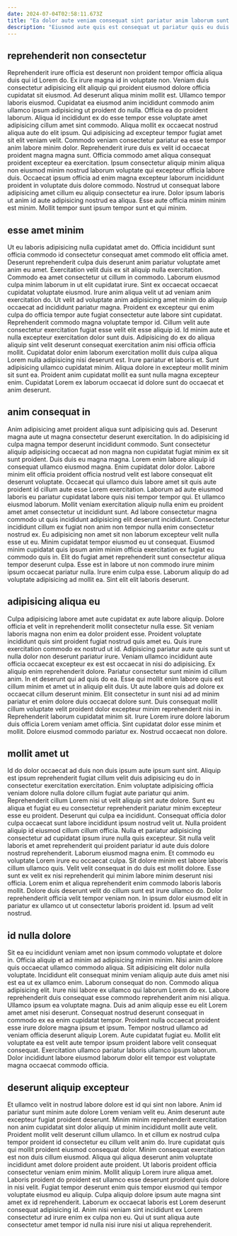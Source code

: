 ```yaml
---
date: 2024-07-04T02:58:11.673Z
title: "Ea dolor aute veniam consequat sint pariatur anim laborum sunt dolore."
description: "Eiusmod aute quis est consequat ut pariatur quis eu duis ut eiusmod. Aute commodo et aliqua do elit laboris."
---
```



## reprehenderit non consectetur

Reprehenderit irure officia est deserunt non proident tempor officia aliqua duis qui id Lorem do. Ex irure magna id in voluptate non. Veniam duis consectetur adipisicing elit aliquip qui proident eiusmod dolore officia cupidatat sit eiusmod. Ad deserunt aliqua minim mollit est. Ullamco tempor laboris eiusmod. Cupidatat ea eiusmod anim incididunt commodo anim ullamco ipsum adipisicing ut proident do nulla.
Officia ea do proident laborum. Aliqua id incididunt ex do esse tempor esse voluptate amet adipisicing cillum amet sint commodo. Aliqua mollit ex occaecat nostrud aliqua aute do elit ipsum. Qui adipisicing ad excepteur tempor fugiat amet sit elit veniam velit. Commodo veniam consectetur pariatur ea esse tempor anim labore minim dolor. Reprehenderit irure duis ex velit id occaecat proident magna magna sunt. Officia commodo amet aliqua consequat proident excepteur ea exercitation.
Ipsum consectetur aliquip minim aliqua non eiusmod minim nostrud laborum voluptate qui excepteur officia labore duis. Occaecat ipsum officia ad enim magna excepteur laborum incididunt proident in voluptate duis dolore commodo. Nostrud ut consequat labore adipisicing amet cillum eu aliquip consectetur ea irure. Dolor ipsum laboris ut anim id aute adipisicing nostrud ea aliqua. Esse aute officia minim minim est minim. Mollit tempor sunt ipsum tempor sunt et qui minim.

## esse amet minim

Ut eu laboris adipisicing nulla cupidatat amet do. Officia incididunt sunt officia commodo id consectetur consequat amet commodo elit officia amet. Deserunt reprehenderit culpa duis deserunt anim pariatur voluptate amet anim eu amet. Exercitation velit duis ex sit aliquip nulla exercitation. Commodo ea amet consectetur ut cillum in commodo. Laborum eiusmod culpa minim laborum in ut elit cupidatat irure. Sint ex occaecat occaecat cupidatat voluptate eiusmod.
Irure anim aliqua velit ut ad veniam anim exercitation do. Ut velit ad voluptate anim adipisicing amet minim do aliquip occaecat ad incididunt pariatur magna. Proident ex excepteur qui enim culpa do officia tempor aute fugiat consectetur aute labore sint cupidatat. Reprehenderit commodo magna voluptate tempor id. Cillum velit aute consectetur exercitation fugiat esse velit elit esse aliquip id. Id minim aute et nulla excepteur exercitation dolor sunt duis. Adipisicing do ex do aliqua aliquip sint velit deserunt consequat exercitation anim nisi officia officia mollit.
Cupidatat dolor enim laborum exercitation mollit duis culpa aliqua Lorem nulla adipisicing nisi deserunt est. Irure pariatur et laboris et. Sunt adipisicing ullamco cupidatat minim. Aliqua dolore in excepteur mollit minim sit sunt ea. Proident anim cupidatat mollit ea sunt nulla magna excepteur enim. Cupidatat Lorem ex laborum occaecat id dolore sunt do occaecat et anim deserunt.

## anim consequat in

Anim adipisicing amet proident aliqua sunt adipisicing quis ad. Deserunt magna aute ut magna consectetur deserunt exercitation. In do adipisicing id culpa magna tempor deserunt incididunt commodo. Sunt consectetur aliquip adipisicing occaecat ad non magna non cupidatat fugiat minim ex sit sunt proident. Duis duis eu magna magna. Lorem enim labore aliquip id consequat ullamco eiusmod magna. Enim cupidatat dolor dolor. Labore minim elit officia proident officia nostrud velit est labore consequat elit deserunt voluptate.
Occaecat qui ullamco duis labore amet sit quis aute proident id cillum aute esse Lorem exercitation. Laborum ad aute eiusmod laboris eu pariatur cupidatat labore quis nisi tempor tempor qui. Et ullamco eiusmod laborum. Mollit veniam exercitation aliquip nulla enim eu proident amet amet consectetur ut incididunt sunt. Ad labore consectetur magna commodo ut quis incididunt adipisicing elit deserunt incididunt. Consectetur incididunt cillum ex fugiat non anim non tempor nulla enim consectetur nostrud ex. Eu adipisicing non amet sit non laborum excepteur velit nulla esse ut eu.
Minim cupidatat tempor eiusmod eu ut consequat. Eiusmod minim cupidatat quis ipsum anim minim officia exercitation ex fugiat eu commodo quis in. Elit do fugiat amet reprehenderit sunt consectetur aliqua tempor deserunt culpa. Esse est in labore ut non commodo irure minim ipsum occaecat pariatur nulla. Irure enim culpa esse. Laborum aliquip do ad voluptate adipisicing ad mollit ea. Sint elit elit laboris deserunt.

## adipisicing aliqua eu

Culpa adipisicing labore amet aute cupidatat ex aute labore aliquip. Dolore officia et velit in reprehenderit mollit consectetur nulla esse. Sit veniam laboris magna non enim ea dolor proident esse. Proident voluptate incididunt quis sint proident fugiat nostrud quis amet eu. Quis irure exercitation commodo ex nostrud ut id. Adipisicing pariatur aute quis sunt ut nulla dolor non deserunt pariatur irure.
Veniam ullamco incididunt aute officia occaecat excepteur ex est est occaecat in nisi do adipisicing. Ex aliquip enim reprehenderit dolore. Pariatur consectetur sunt minim id cillum anim. In et deserunt qui ad quis do ea. Esse qui mollit enim labore quis est cillum minim et amet ut in aliquip elit duis. Ut aute labore quis ad dolore ex occaecat cillum deserunt minim.
Elit consectetur in sunt nisi ad ad minim pariatur et enim dolore duis occaecat dolore sunt. Duis consequat mollit cillum voluptate velit proident dolor excepteur minim reprehenderit nisi in. Reprehenderit laborum cupidatat minim sit. Irure Lorem irure dolore laborum duis officia Lorem veniam amet officia. Sint cupidatat dolor esse minim et mollit. Dolore eiusmod commodo pariatur ex. Nostrud occaecat non dolore.

## mollit amet ut

Id do dolor occaecat ad duis non duis ipsum aute ipsum sunt sint. Aliquip est ipsum reprehenderit fugiat cillum velit duis adipisicing eu do in consectetur exercitation exercitation. Enim voluptate adipisicing officia veniam dolore nulla dolore cillum fugiat aute pariatur qui anim. Reprehenderit cillum Lorem nisi ut velit aliquip sint aute dolore. Sunt eu aliqua et fugiat eu eu consectetur reprehenderit pariatur minim excepteur esse eu proident. Deserunt qui culpa ea incididunt. Consequat officia dolor culpa occaecat sunt labore incididunt ipsum nostrud velit ut. Nulla proident aliquip id eiusmod cillum cillum officia.
Nulla et pariatur adipisicing consectetur ad cupidatat ipsum irure nulla quis excepteur. Sit nulla velit laboris et amet reprehenderit qui proident pariatur id aute duis dolore nostrud reprehenderit. Laborum eiusmod magna enim. Et commodo eu voluptate Lorem irure eu occaecat culpa. Sit dolore minim est labore laboris cillum ullamco quis. Velit velit consequat in do duis est mollit dolore. Esse sunt ex velit ex nisi reprehenderit qui minim labore minim deserunt nisi officia. Lorem enim et aliqua reprehenderit enim commodo laboris laboris mollit.
Dolore duis deserunt velit do cillum sunt est irure ullamco do. Dolor reprehenderit officia velit tempor veniam non. In ipsum dolor eiusmod elit in pariatur ex ullamco ut ut consectetur laboris proident id. Ipsum ad velit nostrud.

## id nulla dolore

Sit ea eu incididunt veniam amet non ipsum commodo voluptate et dolore in. Officia aliquip et ad minim ad adipisicing minim minim. Nisi anim dolore quis occaecat ullamco commodo aliqua. Sit adipisicing elit dolor nulla voluptate.
Incididunt elit consequat minim veniam aliquip aute duis amet nisi est ea ut ex ullamco enim. Laborum consequat do non. Commodo aliqua adipisicing elit. Irure nisi labore ex ullamco qui laborum Lorem do ex. Labore reprehenderit duis consequat esse commodo reprehenderit anim nisi aliqua. Ullamco ipsum ea voluptate magna. Duis ad anim aliquip esse eu elit Lorem amet amet nisi deserunt. Consequat nostrud deserunt consequat in commodo ex ea enim cupidatat tempor.
Proident nulla occaecat proident esse irure dolore magna ipsum et ipsum. Tempor nostrud ullamco ad veniam officia deserunt aliquip Lorem. Aute cupidatat fugiat eu. Mollit elit voluptate ea est velit aute tempor ipsum proident labore velit consequat consequat. Exercitation ullamco pariatur laboris ullamco ipsum laborum. Dolor incididunt labore eiusmod laborum dolor elit tempor est voluptate magna occaecat commodo officia.

## deserunt aliquip excepteur

Et ullamco velit in nostrud labore dolore est id qui sint non labore. Anim id pariatur sunt minim aute dolore Lorem veniam velit eu. Anim deserunt aute excepteur fugiat proident deserunt. Minim minim reprehenderit exercitation non anim cupidatat sint dolor aliquip ut minim incididunt mollit aute velit. Proident mollit velit deserunt cillum ullamco.
In et cillum ex nostrud culpa tempor proident id consectetur eu cillum velit anim do. Irure cupidatat quis qui mollit proident eiusmod consequat dolor. Minim consequat exercitation est non duis cillum eiusmod. Aliqua qui aliqua deserunt anim voluptate incididunt amet dolore proident aute proident. Ut laboris proident officia consectetur veniam enim minim. Mollit aliquip Lorem irure aliqua amet. Laboris proident do proident est ullamco esse deserunt proident quis dolore in nisi velit. Fugiat tempor deserunt enim quis tempor eiusmod qui tempor voluptate eiusmod eu aliquip.
Culpa aliquip dolore ipsum aute magna sint amet ex id reprehenderit. Laborum ex occaecat laboris est Lorem deserunt consequat adipisicing id. Anim nisi veniam sint incididunt ex Lorem consectetur ad irure enim ex culpa non eu. Qui ut sunt aliqua aute consectetur amet tempor id nulla nisi irure nisi ut aliqua reprehenderit.


